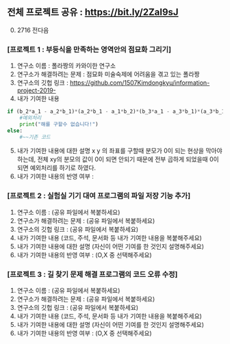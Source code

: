 ## 전체 프로젝트 공유 : https://bit.ly/2ZaI9sJ<Br>
 0. 2716 전다음

### [프로젝트 1 : 부등식을 만족하는 영역안의 점묘화 그리기]
1) 연구소 이름 : 폴라짱의 카와이한 연구소
2) 연구소가 해결하려는 문제 : 점묘화 미술숙제에 어려움을 겪고 있는 폴라짱
3) 연구소의 깃헙 링크 : https://github.com/1507Kimdongkyu/information-project-2019-
4) 내가 기여한 내용
```python
if (b_2*a_1 - a_2*b_1)*(a_2*b_1 - a_1*b_2)*(b_3*a_1 - a_3*b_1)*(a_3*b_1 - a_1*b_3)*(b_2*a_3 - a_2*b_3)*(a_2*b_3 - a_3*b_2) == 0 :
    #예외처리
    print("해를 구할수 없습니다!")
else:
    #~~기존 코드
```
5) 내가 기여한 내용에 대한 설명
x y 의 좌표를 구할때 분모가 0이 되는 현상을 막아야 하는데, 전체 xy의 분모의 값이 0이 되면 안되기 때문에 전부 곱하게 되었을때 0이 되면 예외처리를 하기로 하였다.
6) 내가 기여한 내용의 반영 여부 : 

### [프로젝트 2 : 실험실 기기 대여 프로그램의 파일 저장 기능 추가]
1) 연구소 이름 : (공유 파일에서 복붙하세요)
2) 연구소가 해결하려는 문제 : (공유 파일에서 복붙하세요)
3) 연구소의 깃헙 링크 : (공유 파일에서 복붙하세요)
4) 내가 기여한 내용
(코드, 주석, 문서화 등 내가 기여한 내용을 복붙해주세요)
5) 내가 기여한 내용에 대한 설명
(자신이 어떤 기여를 한 것인지 설명해주세요)
6) 내가 기여한 내용의 반영 여부 : (O,X 중 선택해주세요)

### [프로젝트 3 : 길 찾기 문제 해결 프로그램의 코드 오류 수정]
1) 연구소 이름 : (공유 파일에서 복붙하세요)
2) 연구소가 해결하려는 문제 : (공유 파일에서 복붙하세요)
3) 연구소의 깃헙 링크 : (공유 파일에서 복붙하세요)
4) 내가 기여한 내용
(코드, 주석, 문서화 등 내가 기여한 내용을 복붙해주세요)
5) 내가 기여한 내용에 대한 설명
(자신이 어떤 기여를 한 것인지 설명해주세요)
6) 내가 기여한 내용의 반영 여부 : (O,X 중 선택해주세요)
